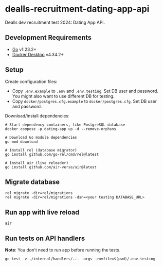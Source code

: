 # dealls-recruitment-dating-app-api

Dealls dev recruitment test 2024: Dating App API.

## Development Requirements

- [Go](https://go.dev/dl/) v1.23.2+
- [Docker Desktop](https://docs.docker.com/desktop/release-notes/) v4.34.2+

## Setup

Create configuration files:

- Copy `.env.example` to `.env` and `.env.testing`. Set DB user and password. You might also want to use different DB for testing.
- Copy `docker/postgres.cfg.example` to `docker/postgres.cfg`. Set DB user and password.

Download/install dependencies:

```
# Start dependency containers, like PostgreSQL database
docker compose -p dating-app up -d --remove-orphans

# Download Go module dependencies
go mod download

# Install rel (database migrator)
go install github.com/go-rel/cmd/rel@latest

# Install air (live reloader)
go install github.com/air-verse/air@latest
```

## Migrate database

```
rel migrate -dir=rel/migrations
rel migrate -dir=rel/migrations -dsn=<your testing DATABASE_URL>
```

## Run app with live reload

```
air
```

## Run tests on API handlers

**Note:** You don't need to run app before running the tests.

```
go test -v ./internal/handlers/... -args -envfile=$(pwd)/.env.testing
```

